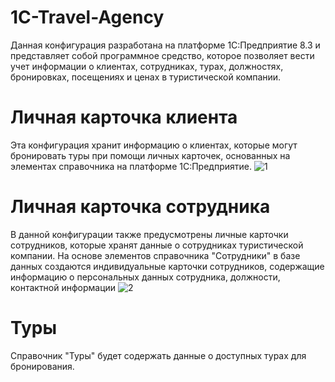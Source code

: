 # 1C-Travel-Agency
Данная конфигурация разработана на платформе 1С:Предприятие 8.3 и представляет собой программное средство, которое позволяет вести учет информации о клиентах, сотрудниках, турах, должностях, бронировках, посещениях и ценах в туристической компании.
# Личная карточка клиента
Эта конфигурация хранит информацию о клиентах, которые могут бронировать туры при помощи личных карточек, основанных на элементах справочника на платформе 1С:Предприятие.
![1](https://github.com/fetgrigory/1C-Travel-Agency/assets/157891679/2c661d23-e6bf-471f-8487-8aa7585ad496)
# Личная карточка сотрудника
В данной конфигурации также предусмотрены личные карточки сотрудников, которые хранят данные о сотрудниках туристической компании. На основе элементов справочника "Сотрудники" в базе данных создаются индивидуальные карточки сотрудников, содержащие информацию о персональных данных сотрудника, должности, контактной информации
![2](https://github.com/fetgrigory/1C-Travel-Agency/assets/157891679/cdfcb5e2-6332-459c-b5eb-767342ba6e5a)
# Туры
Справочник "Туры" будет содержать данные о доступных турах для бронирования.
